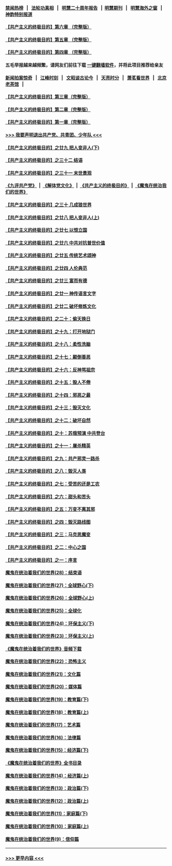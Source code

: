 #### [禁闻热榜](热点新闻.md?=0)  &nbsp;&nbsp;|&nbsp;&nbsp; [法轮功真相](https://github.com/gfw-breaker/truth/blob/master/README.md?=0) &nbsp;&nbsp;|&nbsp;&nbsp; [明慧二十周年报告](https://github.com/gfw-breaker/mh-reports/blob/master/README.md?=0) &nbsp;&nbsp;|&nbsp;&nbsp;[明慧期刊](https://github.com/gfw-breaker/mh-qikan) &nbsp;&nbsp;|&nbsp;&nbsp; [明慧海外之窗](https://github.com/gfw-breaker/mh-news/blob/master/README.md?=0) &nbsp;&nbsp;|&nbsp;&nbsp; [神韵特别报道](https://github.com/gfw-breaker/mh-news/blob/master/shenyun.md?=0)
#### [【共产主义的终极目的】第六章 （完整版）](../pages/nsc422/n11428913.md?t=02250731) 
#### [【共产主义的终极目的】第五章 （完整版）](../pages/nsc422/n11428912.md?t=02250731) 
#### [【共产主义的终极目的】第四章 （完整版）](../pages/nsc422/n11428907.md?t=02250731) 
#### 五毛举报越来越频繁，请网友们前往下载 [一键翻墙软件](https://github.com/gfw-breaker/ssr-accounts)，并将此项目推荐给亲友
#### [新闻拍案惊奇](https://github.com/gfw-breaker/banned-news/blob/master/pages/link4.md) &nbsp;&nbsp;|&nbsp;&nbsp; [江峰时刻](https://github.com/gfw-breaker/banned-news/blob/master/pages/link4.md) &nbsp;&nbsp;|&nbsp;&nbsp; [文昭谈古论今](https://github.com/gfw-breaker/banned-news/blob/master/pages/link4.md) &nbsp;&nbsp;|&nbsp;&nbsp; [天亮时分](https://github.com/gfw-breaker/banned-news/blob/master/pages/link4.md) &nbsp;&nbsp;|&nbsp;&nbsp; [萧茗看世界](https://github.com/gfw-breaker/banned-news/blob/master/pages/link4.md) &nbsp;&nbsp;|&nbsp;&nbsp; [北京老茶馆](https://github.com/gfw-breaker/banned-news/blob/master/pages/link4.md) &nbsp;&nbsp;|&nbsp;&nbsp; 
#### [【共产主义的终极目的】第三章（完整版）](../pages/nsc422/n11428848.md?t=02250731) 
#### [【共产主义的终极目的】第二章（完整版）](../pages/nsc422/n11428831.md?t=02250731) 
#### [【共产主义的终极目的】第一章（完整版）](../pages/nsc422/n11417651.md?t=02250731) 
#### [>>> 我要声明退出共产党、共青团、少年队 <<<](https://github.com/begood0513/goodnews/blob/master/quit/letter.md) 
#### [【共产主义的终极目的】之廿九 把人变非人(下)](../pages/nsc422/n11344140.md?t=02250731) 
#### [【共产主义的终极目的】之三十二 结语](../pages/nsc422/n11360535.md?t=02250731) 
#### [【共产主义的终极目的】之三十一 末世景观](../pages/nsc422/n11351129.md?t=02250731) 
#### [《九评共产党》](https://github.com/begood0513/9ping.md/blob/master/README.md) &nbsp;|&nbsp; [《解体党文化》](../../../../jtdwh.md/blob/master/README.md)  &nbsp;|&nbsp; [《共产主义的终极目的》](../../../../gczydzjmd.md/blob/master/README.md) &nbsp;|&nbsp; [《魔鬼在统治我们的世界》](../../../../mgztzwmdsj.md/blob/master/README.md) 
#### [【共产主义的终极目的】之三十 几成狼世界](../pages/nsc422/n11348280.md?t=02250731) 
#### [【共产主义的终极目的】之廿八 把人变非人(上)](../pages/nsc422/n11340492.md?t=02250731) 
#### [【共产主义的终极目的】之廿七 以恨立国](../pages/nsc422/n11336944.md?t=02250731) 
#### [【共产主义的终极目的】之廿六 中共对抗普世价值](../pages/nsc422/n11324785.md?t=02250731) 
#### [【共产主义的终极目的】之廿五 传统艺术颂神](../pages/nsc422/n11296396.md?t=02250731) 
#### [【共产主义的终极目的】之廿四 人伦典范](../pages/nsc422/n11296397.md?t=02250731) 
#### [【共产主义的终极目的】之廿三 富而有德](../pages/nsc422/n11283598.md?t=02250731) 
#### [【共产主义的终极目的】之廿一 神传语言文字](../pages/nsc422/n11263265.md?t=02250731) 
#### [【共产主义的终极目的】之廿二 破坏修炼文化](../pages/nsc422/n11245728.md?t=02250731) 
#### [【共产主义的终极目的】之二十：偷天换日](../pages/nsc422/n11238846.md?t=02250731) 
#### [【共产主义的终极目的】之十九：打开地狱门](../pages/nsc422/n11206376.md?t=02250731) 
#### [【共产主义的终极目的】之十八：柔性洗脑](../pages/nsc422/n11199994.md?t=02250731) 
#### [【共产主义的终极目的】之十七：颠倒善恶](../pages/nsc422/n11179782.md?t=02250731) 
#### [【共产主义的终极目的】之十六：反神骂祖宗](../pages/nsc422/n11166798.md?t=02250731) 
#### [【共产主义的终极目的】之十五：毁人不倦](../pages/nsc422/n11166792.md?t=02250731) 
#### [【共产主义的终极目的】之十四：邪恶之最](../pages/nsc422/n11150249.md?t=02250731) 
#### [【共产主义的终极目的】之十三：毁灭文化](../pages/nsc422/n11135227.md?t=02250731) 
#### [【共产主义的终极目的】之十二：破坏自然](../pages/nsc422/n11135214.md?t=02250731) 
#### [【共产主义的终极目的】之十：苏俄预演 中共登台](../pages/nsc422/n11118424.md?t=02250731) 
#### [【共产主义的终极目的】之十一：屠杀精英](../pages/nsc422/n11118442.md?t=02250731) 
#### [【共产主义的终极目的】之九：共产邪灵一路杀](../pages/nsc422/n11114139.md?t=02250731) 
#### [【共产主义的终极目的】之八：毁灭人类](../pages/nsc422/n11108503.md?t=02250731) 
#### [【共产主义的终极目的】之七：受苦的还是工农](../pages/nsc422/n11101809.md?t=02250731) 
#### [【共产主义的终极目的】之六：甜头和苦头](../pages/nsc422/n11096971.md?t=02250731) 
#### [【共产主义的终极目的】之五：万变不离其邪](../pages/nsc422/n11091285.md?t=02250731) 
#### [【共产主义的终极目的】之四：毁灭路线图](../pages/nsc422/n11086284.md?t=02250731) 
#### [【共产主义的终极目的】之三：马克思魔变](../pages/nsc422/n11061941.md?t=02250731) 
#### [【共产主义的终极目的】之二：中心之国](../pages/nsc422/n11047728.md?t=02250731) 
#### [【共产主义的终极目的】之一：序言](../pages/nsc422/n11086077.md?t=02250731) 
#### [魔鬼在统治着我们的世界(28)：结束语](../pages/nsc422/n10936246.md?t=02250731) 
#### [魔鬼在统治着我们的世界(27)：全球野心(下)](../pages/nsc422/n10928319.md?t=02250731) 
#### [魔鬼在统治着我们的世界(26)：全球野心(上)](../pages/nsc422/n10900318.md?t=02250731) 
#### [魔鬼在统治着我们的世界(25)：全球化](../pages/nsc422/n10788205.md?t=02250731) 
#### [魔鬼在统治着我们的世界(24)：环保主义(下)](../pages/nsc422/n10695307.md?t=02250731) 
#### [魔鬼在统治着我们的世界(23)：环保主义(上)](../pages/nsc422/n10688613.md?t=02250731) 
#### [《魔鬼在统治着我们的世界》音频下载](../pages/nsc422/n10635553.md?t=02250731) 
#### [魔鬼在统治着我们的世界(22)：恐怖主义](../pages/nsc422/n10614727.md?t=02250731) 
#### [魔鬼在统治着我们的世界(21)：文化篇](../pages/nsc422/n10597706.md?t=02250731) 
#### [魔鬼在统治着我们的世界(20)：媒体篇](../pages/nsc422/n10586579.md?t=02250731) 
#### [魔鬼在统治着我们的世界(19)：教育篇(下)](../pages/nsc422/n10564808.md?t=02250731) 
#### [魔鬼在统治着我们的世界(18)：教育篇(上)](../pages/nsc422/n10526970.md?t=02250731) 
#### [魔鬼在统治着我们的世界(17)：艺术篇](../pages/nsc422/n10499093.md?t=02250731) 
#### [魔鬼在统治着我们的世界(16)：法律篇](../pages/nsc422/n10485969.md?t=02250731) 
#### [魔鬼在统治着我们的世界(15)：经济篇(下)](../pages/nsc422/n10469975.md?t=02250731) 
#### [《魔鬼在统治着我们的世界》全书目录](../pages/nsc422/n10464261.md?t=02250731) 
#### [魔鬼在统治着我们的世界(14)：经济篇(上)](../pages/nsc422/n10457370.md?t=02250731) 
#### [魔鬼在统治着我们的世界(13)：政治篇(下)](../pages/nsc422/n10448270.md?t=02250731) 
#### [魔鬼在统治着我们的世界(12)：政治篇(上)](../pages/nsc422/n10444576.md?t=02250731) 
#### [魔鬼在统治着我们的世界(11)：家庭篇(下)](../pages/nsc422/n10440961.md?t=02250731) 
#### [魔鬼在统治着我们的世界(10)：家庭篇(上)](../pages/nsc422/n10435448.md?t=02250731) 
#### [魔鬼在统治着我们的世界(9)：信仰篇](../pages/nsc422/n10432159.md?t=02250731) 

----
#### [ >>> 更早内容 <<< ](../indexes/nsc422-earlier.md)
